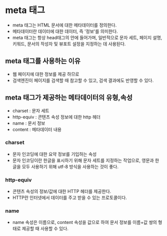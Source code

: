 # meta 태그

- meta 태그는 HTML 문서에 대한 메타데이터를 정의한다.
- 메타데이터란 데이터에 대한 데이터, 즉 '정보'를 의미한다.
- meta 태그는 항상 head태그의 안에 들어가며, 일반적으로 문자 세트, 페이지 설명, 키워드, 문서의 작성자 및 뷰포트 설정을 지정하는 데 사용된다.

## meta 태그를 사용하는 이유
- 웹 페이지에 대한 정보를 제공 하므로
- 검색엔진이 페이지를 검색할 때 참고할 수 있고, 검색 결과에도 반영할 수 있다.

## meta 태그가 제공하는 메타데이터의 유형,속성

- charset : 문자 세트
- http-equiv : 콘텐츠 속성 정보에 대한 http 헤더
- name : 문서 정보
- content : 메타데이터 내용

### charset

- 문자 인코딩에 대한 요약 정보를 기입하는 속성
- 문자 인코딩이란 한글을 표시하기 위해 문자 세트를 지정하는 작업으로, 영문과 한글을 모두 사용하기 위해 utf-8 방식을 사용하는 것이 좋다.

### http-equiv

- 콘텐츠 속성의 정보/값에 대한 HTTP 헤더를 제공한다.
- HTTP란 인터넷에서 데이터를 주고 받을 수 있는 프로토콜이다.

### name

- name 속성은 이름으로, content 속성을 값으로 하여 문서 정보를 이름+값 쌍의 형태로 제공할 때 사용할 수 있다.